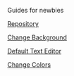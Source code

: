 Guides for newbies

[Repository](https://github.com/xcruxiex/How-To)

[Change Background](https://xcruxiex.github.io/How-To/Change-Background)

[Default Text Editor](https://xcruxiex.github.io/How-To/Default-Text-Editor)

[Change Colors](https://xcruxiex.github.io/How-To/Change-Colors)
